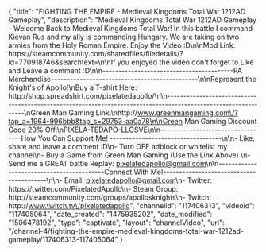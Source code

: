{
    "title": "FIGHTING THE EMPIRE - Medieval Kingdoms Total War 1212AD Gameplay",
    "description": "Medieval Kingdoms Total War 1212AD Gameplay - Welcome Back to Medieval Kingdoms Total War!  In this battle I command Kievan Rus and my ally is commanding Hungary.  We are taking on two armies from the Holy Roman Empire.  Enjoy the Video :D\n\nMod Link: https:\/\/steamcommunity.com\/sharedfiles\/filedetails\/?id=770918746&searchtext=\n\nIf you enjoyed the video don't forget to Like and Leave a comment :D\n\n-----------------------------------------PA Merchandise----------------------------------------------\n\nRepresent the Knight's of Apollo!\nBuy a T-shirt Here: http:\/\/shop.spreadshirt.com\/pixelatedapollo\/\n\n---------------------------------------------------------------------------------------------------------------\nGreen Man Gaming Link:\nhttp:\/\/www.greenmangaming.com\/?tap_a=1964-996bbb&tap_s=29753-aa0a78\n\nGreen Man Gaming Discount Code 20% Off:\nPIXELA-TEDAPO-LLOSVE\n\n----------------------------------How You Can Support Me! -----------------------------------\n\n- Like, share and leave a comment :D\n- Turn OFF adblock or whitelist my channel\n- Buy a Game from Green Man Gaming (Use the Link Above) \n- Send me a GREAT battle Replay: pixelatedapollo@gmail.com\n\n------------------------------------------Connect With Me!-----------------------------------------\n\n- Email: pixelatedapollo@gmail.com\n- Twitter: https:\/\/twitter.com\/PixelatedApollo\n- Steam Group:  http:\/\/steamcommunity.com\/groups\/apollosknights\n- Twitch: http:\/\/www.twitch.tv\/pixelatedapollo",
    "channelid": "117406313",
    "videoid": "117405064",
    "date_created": "1475935202",
    "date_modified": "1506478192",
    "type": "captivate",
    "layout": "channelVideo",
    "url": "\/channel-4\/fighting-the-empire-medieval-kingdoms-total-war-1212ad-gameplay\/117406313-117405064"
}